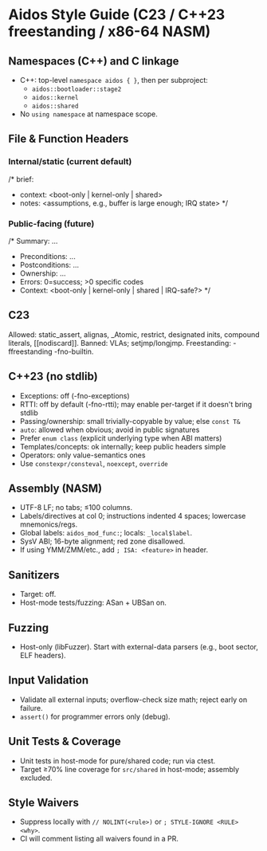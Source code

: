 # Aidos Style Guide (C23 / C++23 freestanding / x86-64 NASM)

## Namespaces (C++) and C linkage
- C++: top-level `namespace aidos { }`, then per subproject:
  - `aidos::bootloader::stage2`
  - `aidos::kernel`
  - `aidos::shared`
- No `using namespace` at namespace scope.

## File & Function Headers
### Internal/static (current default)
/* brief: <one line>
 * context: <boot-only | kernel-only | shared>
 * notes: <assumptions, e.g., buffer is large enough; IRQ state>
 */

### Public-facing (future)
/* Summary: ...
 * Preconditions: ...
 * Postconditions: ...
 * Ownership: ...
 * Errors: 0=success; >0 specific codes
 * Context: <boot-only | kernel-only | shared | IRQ-safe?>
 */

## C23
Allowed: static_assert, alignas, _Atomic, restrict, designated inits, compound literals, [[nodiscard]].
Banned: VLAs; setjmp/longjmp.
Freestanding: -ffreestanding -fno-builtin.

## C++23 (no stdlib)
- Exceptions: off (-fno-exceptions)
- RTTI: off by default (-fno-rtti); may enable per-target if it doesn't bring stdlib
- Passing/ownership: small trivially-copyable by value; else `const T&`
- `auto`: allowed when obvious; avoid in public signatures
- Prefer `enum class` (explicit underlying type when ABI matters)
- Templates/concepts: ok internally; keep public headers simple
- Operators: only value-semantics ones
- Use `constexpr/consteval`, `noexcept`, `override`

## Assembly (NASM)
- UTF-8 LF; no tabs; ≤100 columns.
- Labels/directives at col 0; instructions indented 4 spaces; lowercase mnemonics/regs.
- Global labels: `aidos_mod_func:`; locals: `_local$label`.
- SysV ABI; 16-byte alignment; red zone disallowed.
- If using YMM/ZMM/etc., add `; ISA: <feature>` in header.

## Sanitizers
- Target: off.
- Host-mode tests/fuzzing: ASan + UBSan on.

## Fuzzing
- Host-only (libFuzzer). Start with external-data parsers (e.g., boot sector, ELF headers).

## Input Validation
- Validate all external inputs; overflow-check size math; reject early on failure.
- `assert()` for programmer errors only (debug).

## Unit Tests & Coverage
- Unit tests in host-mode for pure/shared code; run via ctest.
- Target ≥70% line coverage for `src/shared` in host-mode; assembly excluded.

## Style Waivers
- Suppress locally with `// NOLINT(<rule>)` or `; STYLE-IGNORE <RULE> <why>`.
- CI will comment listing all waivers found in a PR.
